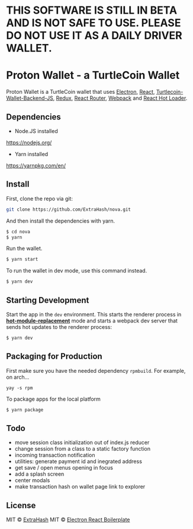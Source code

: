 # THIS SOFTWARE IS STILL IN BETA AND IS NOT SAFE TO USE. PLEASE DO NOT USE IT AS A DAILY DRIVER WALLET.

# Proton Wallet - a TurtleCoin Wallet

<p>
  Proton Wallet is a TurtleCoin wallet that uses <a href="http://electron.atom.io/">Electron</a>, <a href="https://facebook.github.io/react/">React</a>, <a href="https://github.com/turtlecoin/turtlecoin-wallet-backend-js">Turtlecoin-Wallet-Backend-JS</a>, <a href="https://github.com/reactjs/redux">Redux</a>, <a href="https://github.com/reactjs/react-router">React Router</a>, <a href="http://webpack.github.io/docs/">Webpack</a> and <a href="https://github.com/gaearon/react-hot-loader">React Hot Loader</a>.
</p>

## Dependencies

* Node.JS installed 

https://nodejs.org/

* Yarn installed

https://yarnpkg.com/en/

## Install

First, clone the repo via git:

```bash
git clone https://github.com/ExtraHash/nova.git
```

And then install the dependencies with yarn.

```bash
$ cd nova
$ yarn
```

Run the wallet.

```bash
$ yarn start
```
To run the wallet in dev mode, use this command instead.

```bash
$ yarn dev
```

## Starting Development

Start the app in the `dev` environment. This starts the renderer process in [**hot-module-replacement**](https://webpack.js.org/guides/hmr-react/) mode and starts a webpack dev server that sends hot updates to the renderer process:

```bash
$ yarn dev
```

## Packaging for Production

First make sure you have the needed dependency `rpmbuild`. For example, on arch...

`yay -s rpm`

To package apps for the local platform

```bash
$ yarn package
```

## Todo

* move session class initialization out of index.js reducer
* change session from a class to a static factory function
* incoming transaction notification
* utilities: generate payment id and inegrated address
* get save / open menus opening in focus
* add a splash screen
* center modals 
* make transaction hash on wallet page link to explorer


## License

MIT © [ExtraHash](https://github.com/ExtraHash)
MIT © [Electron React Boilerplate](https://github.com/electron-react-boilerplate)
